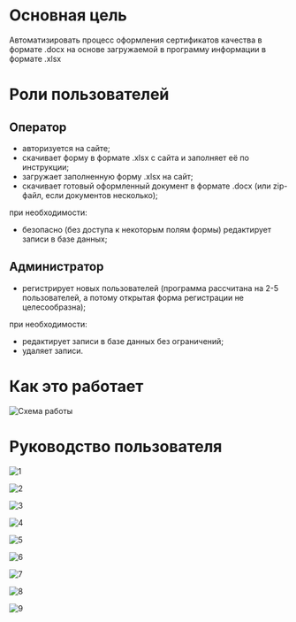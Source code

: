 # Основная цель

Автоматизировать процесс оформления сертификатов качества в формате .docx на основе загружаемой в программу информации в формате .xlsx

# Роли пользователей

## Оператор

- авторизуется на сайте;
- скачивает форму в формате .xlsx с сайта и заполняет её по инструкции;
- загружает заполненную форму .xlsx на сайт;
- скачивает готовый оформленный документ в формате .docx (или zip-файл, если документов несколько);

при необходимости:
- безопасно (без доступа к некоторым полям формы) редактирует записи в базе данных;  

## Администратор

- регистрирует новых пользователей (программа рассчитана на 2-5 пользователей, а потому открытая форма регистрации не целесообразна);

при необходимости:
- редактирует записи в базе данных без ограничений;
- удаляет записи.

# Как это работает

![Схема работы](/README_img/sheme.png)

# Руководство пользователя

![1](/README_img/1.png)

![2](/README_img/2.png)

![3](/README_img/3.png)

![4](/README_img/4.png)

![5](/README_img/5.png)

![6](/README_img/6.png)

![7](/README_img/7.png)

![8](/README_img/8.png)

![9](/README_img/9.png)
